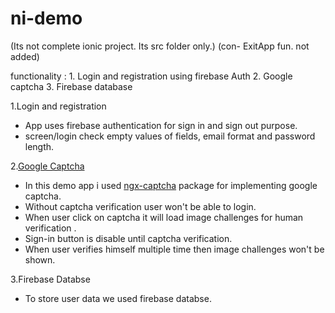 # ni-demo

(Its not complete ionic project. Its src folder only.)
(con- ExitApp fun. not added)

functionality : 1. Login and registration using firebase Auth
              2. Google captcha 
              3. Firebase database
              
              
1.Login and registration
  * App uses firebase authentication for sign in and sign out purpose.
  * screen/login check empty values of fields, email format and password length.
  
2.[Google Captcha](https://github.com/Enngage/ngx-captcha) 
   * In this demo app i used [ngx-captcha](https://www.npmjs.com/package/ngx-captcha) package for implementing google captcha.
   * Without captcha verification user won't be able to login.
   * When user click on captcha it will load image challenges for human verification .
   * Sign-in button is disable until captcha verification.
   * When user verifies himself multiple time then image challenges won't be shown.
   
3.Firebase Databse
   * To store user data we used firebase databse.
   
